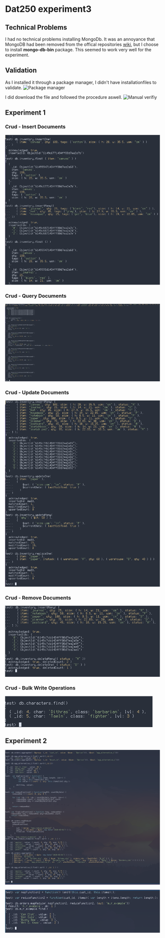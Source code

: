 # Dat250 experiment3

## Technical Problems

I had no technical problems installing MongoDb. It was an annoyance that MongoDB had been removed from the offical repositories [wiki](https://wiki.archlinux.org/title/MongoDB),
but I choose to install **mongo-db-bin** package. This seemed to work very well for the experiment.

## Validation

As I installed it through a package manager, I didn't have installationfiles to validate.
![Package manager]()

I did download the file and followed the procedure aswell.
![Manual verifiy]()

## Experiment 1

### Crud - Insert Documents

![Insert](https://github.com/Gudolv/dat250oblig1/blob/main/Screenshots/InsertDoc.png)

### Crud - Query Documents

![Query](https://github.com/Gudolv/dat250oblig1/blob/main/Screenshots/QueryDoc.png)

### Crud - Update Documents

![Update](https://github.com/Gudolv/dat250oblig1/blob/main/Screenshots/UpdateDoc.png)

### Crud  - Remove Documents

![Remove](https://github.com/Gudolv/dat250oblig1/blob/main/Screenshots/RemoveDoc.png)

### Crud - Bulk Write Operations

![Bulk Write](https://github.com/Gudolv/dat250oblig1/blob/main/Screenshots/BulkWriteDoc.png)


## Experiment 2

![MapReduce Function1](https://github.com/Gudolv/dat250oblig1/blob/main/Screenshots/MapReductionAggregateExp.png)

![MapReduce Function2 personal](https://github.com/Gudolv/dat250oblig1/blob/main/Screenshots/MapReduceExp2.png)

